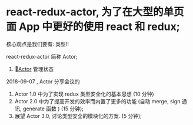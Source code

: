 # react-redux-actor, 为了在大型的单页面 App 中更好的使用 react 和 redux;

核心观点是我们要有: 类型!!

react-redux-actor 简称 Actor;

1. [Actor](./document/NewIdea/Actor/Actor.md) 管理状态

2018-09-07 , Actor 分享会议的

1. Actor 1.0 中为了实现 redux 类型安全化的基本思想 (10 分钟)
2. Actor 2.0 中为了提高开发的效率而内置了更多的功能 (自动 merge, sign 通讯, generate 函数 ) (15 分钟);
3. 展望 Actor 3.0, 讨论类型安全的模块化的方案. (5 分钟);
